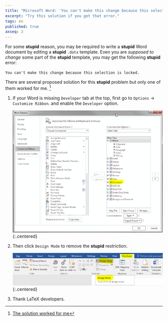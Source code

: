 ```yaml
---
title: "Microsoft Word: 'You can't make this change because this selection is locked.'"
excerpt: "Try this solution if you get that error."
tags: en
published: true
axseq: 3
---
```


For some **stupid** reason, you may be required to write a **stupid** Word
document by editing a **stupid** `.dotx` template. Even you are *supposed to
change* some part of the **stupid** template, you may get the following
**stupid** error:

`You can't make this change because this selection is locked.`

There are several proposed solution for this **stupid** problem but only one
of them worked for me. [^1]

1. If your Word is missing `Developer` tab at the top, first go to `Options` →
    `Customize Ribbon`. and enable the `Developer` option.

    ![Developer Options](/assets/img/20/3-1.png){:.centered}

2. Then click `Design Mode` to remove the **stupid** restriction.

   ![Design Mode](/assets/img/20/3-2.png){:.centered}

3. Thank LaTeX developers.

[^1]: [The solution worked for me](https://answers.microsoft.com/en-us/msoffice/forum/all/microsoft-word-message-you-cant-make-this-change/341971aa-ec61-4984-8af2-105c2032bb56)
